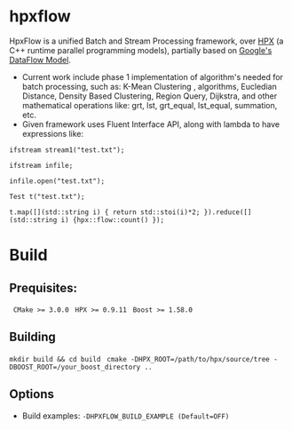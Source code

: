 # hpxflow
HpxFlow is a unified Batch and Stream Processing framework, over [HPX](https://github.com/STEllAR-GROUP/hpx) (a C++ runtime
parallel programming models), partially based on [Google's DataFlow Model](http://www.vldb.org/pvldb/vol8/p1792-Akidau.pdf).
* Current work include phase 1 implementation of algorithm's needed for batch processing, such as: K-Mean Clustering , algorithms, Eucledian Distance, Density Based Clustering, Region Query, Dijkstra, and other mathematical operations like: grt, lst, grt_equal, lst_equal, summation, etc.
* Given framework uses Fluent Interface API, along with lambda to have expressions like: 

```ifstream stream1("test.txt");```

```ifstream infile; ```

```infile.open("test.txt"); ```

```Test t("test.txt");```

```t.map([](std::string i) { return std::stoi(i)*2; }).reduce([](std::string i) {hpx::flow::count() });```

# Build

## Prequisites:

``` CMake >= 3.0.0```
``` HPX >= 0.9.11```
``` Boost >= 1.58.0```

## Building

```mkdir build && cd build ```
```cmake -DHPX_ROOT=/path/to/hpx/source/tree -DBOOST_ROOT=/your_boost_directory .. ```

## Options

* Build examples:  ```-DHPXFLOW_BUILD_EXAMPLE (Default=OFF)```


